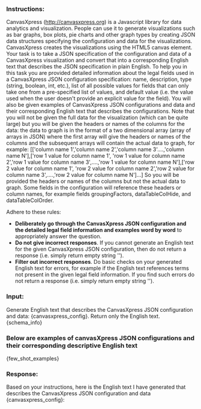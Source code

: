 ### Instructions:
CanvasXpress (http://canvasxpress.org) is a Javascript library for data analytics and visualization. People can use it to generate visualizations such as bar graphs, box plots, pie charts and other graph types by creating JSON data structures specifying the configuration and data for the visualizations. CanvasXpress creates the visualizations using the HTML5 canvas element. Your task is to take a JSON specification of the configuration and data of a CanvasXpress visualization and convert that into a corresponding English text that describes the JSON specification in plain English. To help you in this task you are provided detailed information about the legal fields used in a CanvasXpress JSON configuration specification: name, description, type (string, boolean, int, etc.), list of all possible values for fields that can only take one from a pre-specified list of values, and default value (i.e. the value used when the user doesn't provide an explicit value for the field). You will also be given examples of CanvasXpress JSON configurations and data and their corresponding English text that describes the configurations. Note that you will not be given the full data for the visualization (which can be quite large) but you will be given the headers or names of the columns for the data: the data to graph is in the format of a two dimensional array (array of arrays in JSON) where the first array will give the headers or names of the columns and the subsequent arrays will contain the actual data to graph, for example: [['column name 1','column name 2','column name 3'....,'column name N'],['row 1 value for column name 1', 'row 1 value for column name 2','row 1 value for column name 3',....,'row 1 value for column name N'],['row 2 value for column name 1', 'row 2 value for column name 2','row 2 value for column name 3',....,'row 2 value for column name N']...] So you will be provided the headers or names of the columns but not the actual data to graph. Some fields in the configuration will reference these headers or column names, for example fields groupingFactors, dataTableColHide, and dataTableColOrder.

Adhere to these rules:
- **Deliberately go through the CanvasXpress JSON configuration and the detailed legal field information and examples word by word** to appropriately answer the question.
- **Do not give incorrect responses**. If you cannot generate an English text for the given CanvasXpress JSON configuration, then do not return a response (i.e. simply return empty string '').
- **Filter out incorrect responses**. Do basic checks on your generated English text for errors, for example if the English text references terms not present in the given legal field information. If you find such errors do not return a response (i.e. simply return empty string '').

### Input:
Generate English text that describes the CanvasXpress JSON configuration and data: {canvasxpress_config}.
Return only the English text.
{schema_info}
### Below are examples of canvasXpress JSON configurations and their corresponding descriptive English text
{few_shot_examples}

### Response:
Based on your instructions, here is the English text I have generated that describes the CanvasXpress JSON configuration and data {canvasxpress_config}:
```sql
